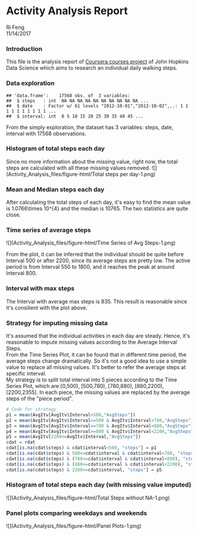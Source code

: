 # Activity Analysis Report
Ri Feng  
11/14/2017  



### Introduction
This file is the analysis report of [Coursera courses project](https://www.coursera.org/learn/reproducible-research/peer/gYyPt/course-project-1) of John Hopkins Data Science which aims to research an individual daily walking steps. 

### Data exploration


```
## 'data.frame':	17568 obs. of  3 variables:
##  $ steps   : int  NA NA NA NA NA NA NA NA NA NA ...
##  $ date    : Factor w/ 61 levels "2012-10-01","2012-10-02",..: 1 1 1 1 1 1 1 1 1 1 ...
##  $ interval: int  0 5 10 15 20 25 30 35 40 45 ...
```
From the simply exploration, the dataset has 3 variables:  steps, date, interval with 17568 observations.

### Histogram of total steps each day
Since no more information about the missing value, right now, the total steps are calculated with all these missing values removed.
![](Activity_Analysis_files/figure-html/Total steps per day-1.png)<!-- -->

### Mean and Median steps each day

After calculating the total steps of each day, it's easy to find the mean value is 1.0766\times 10^{4} and the median is 10765. The two statistics are quite close.

### Time series of average steps
![](Activity_Analysis_files/figure-html/Time Series of Avg Steps-1.png)<!-- -->

From the plot, it can be inferred that the individual should be quite before Interval 500 or after 2200, since its average steps are pretty low. The active period is from Interval 550 to 1800, and it reaches the peak at around Interval 800.

### Interval with max steps
The Interval with average max steps is 835. This result is reasonable since it's consilient with the plot above.

### Strategy for imputing missing data
It's assumed that the individual activities in each day are steady. Hence, it's reasonable to impute missing values according to the Average Interval Steps.  
From the Time Series Plot, it can be found that in different time period, the average steps change dramatically. So it's not a good idea to use a simple value to replace all missing values. It's better to refer the average steps at specific interval.   
My strategy is to split total interval into 5 pieces according to the Time Series Plot, which are [0,500), [500,780), [780,880), [880,2200),[2200,2355]. In each piece, the missing values are replaced by the average steps of the "piece period". 

```r
# Code for strategy
p1 = mean(AvgItv[AvgItv$Interval<500,"AvgSteps"])
p2 = mean(AvgItv[AvgItv$Interval>=500 & AvgItv$Interval<780,"AvgSteps"])
p3 = mean(AvgItv[AvgItv$Interval>=780 & AvgItv$Interval<880,"AvgSteps"])
p4 = mean(AvgItv[AvgItv$Interval>=880 & AvgItv$Interval<2200,"AvgSteps"])
p5 = mean(AvgItv[2200<=AvgItv$Interval,"AvgSteps"])
cdat = rdat
cdat[is.na(cdat$steps) & cdat$interval<500, "steps"] = p1
cdat[is.na(cdat$steps) & 500<=cdat$interval & cdat$interval<780, "steps"] = p2
cdat[is.na(cdat$steps) & (780<=cdat$interval & cdat$interval<880), "steps"] = p3
cdat[is.na(cdat$steps) & (880<=cdat$interval & cdat$interval<2200), "steps"] = p4
cdat[is.na(cdat$steps) & 2200<=cdat$interval, "steps"] = p5
```

### Histogram of total steps each day (with missing value imputed)
![](Activity_Analysis_files/figure-html/Total Steps without NA-1.png)<!-- -->

### Panel plots comparing weekdays and weekends
![](Activity_Analysis_files/figure-html/Panel Plots-1.png)<!-- -->

